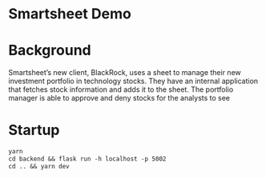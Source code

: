 # Smartsheet Demo

# Background

Smartsheet’s new client, BlackRock, uses a sheet to manage their new investment portfolio in technology stocks. They have an internal application that fetches stock information and adds it to the sheet. The portfolio manager is able to approve and deny stocks for the analysts to see

# Startup

```markdown
yarn
cd backend && flask run -h localhost -p 5002
cd .. && yarn dev
```
